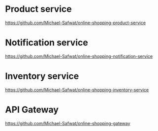 # Product service
https://github.com/Michael-Safwat/online-shopping-product-service

# Notification service
https://github.com/Michael-Safwat/online-shopping-notification-service

# Inventory service
https://github.com/Michael-Safwat/online-shopping-inventory-service

# API Gateway
https://github.com/Michael-Safwat/online-shopping-gateway
